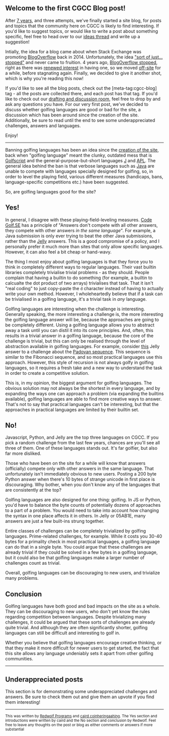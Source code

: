 ## Welcome to the first CGCC Blog post!

After [7 years](https://codegolf.meta.stackexchange.com/questions/1446/code-golf-blog-phase-1-raise-the-idea-on-the-meta-site), and three attempts, we've finally started a site blog, for posts and topics that the community here on CGCC is likely to find interesting. If you'd like to suggest topics, or would like to write a post about something specific, feel free to head over to our [ideas thread](https://codegolf.meta.stackexchange.com/questions/22070/what-should-we-write-about-on-our-blog) and write up a suggestion!

Intially, the idea for a blog came about when Stack Exchange was promoting [BlogOverflow](https://stackoverflow.blog/2011/06/23/blog-overflow/) back in 2014. Unfortunately, the idea ["sort of just... stopped"](https://chat.stackexchange.com/transcript/message/15461516#15461516) and never came to fruition. 4 years ago, [BlogOverflow stopped](https://meta.stackexchange.com/questions/291741/we-will-no-longer-be-hosting-blog-overflow), right as there was [renewed interest](https://chat.stackexchange.com/transcript/240?m=32929735#32929735) in having one, so we moved [off-site](https://medium.com/code-golf) for a while, before stagnating again. Finally, we decided to give it another shot, which is why you're reading this now!

If you'd like to see all the blog posts, check out the [meta-tag:cgcc-blog] tag - all the posts are collected there, and each post has that tag. If you'd like to check out our [drafting and discussion room](https://chat.stackexchange.com/rooms/123200/cgcc-blog-chat), feel free to drop by and ask any questions you have. For our very first post, we've decided to discuss whether golfing languages are good or bad for the site, a discussion which has been around since the creation of the site. Additionally, be sure to read until the end to see some underappreciated challenges, answers and languages.

Enjoy!

---

Banning golfing languages has been an idea since the [creation of the site], back when "golfing language" meant the clunky, outdated mess that is [Golfscript] and the general-purpose-but-short languages [J] and [APL]. The general idea behind the ban is that verbose languages such as [Java] are unable to compete with languages specially designed for golfing, so, in order to level the playing field, various different measures (handicaps, bans, language-specific competitions etc.) have been suggested.

So, are golfing languages good for the site?

## Yes!

In general, I disagree with these playing-field-leveling measures. [Code Golf.SE] has a principle of "Answers don't compete with all other answers, they compete with other answers *in the same language*". For example, a Java submission is only ever trying to beat the other Java submissions, rather than the [Jelly] answers. This is a good compromise of a policy, and I personally prefer it much more than sites that only allow specific languages. However, it can also feel a bit cheap or hand-wavy.

The thing I most enjoy about golfing languages is that they force you to think in completely different ways to regular languages. Their vast builtin libraries completely trivialise trivial problems - as they should. People complain that having a builtin to do something (for example, a builtin to calcualte the dot product of two arrays) trivialises that task. That it isn't "real coding" to just copy-paste the `ḋ` character instead of having to actually write your own method. However, I wholeheartedly believe that if a task can be trivialised in a golfing language, it's a trivial task in *any* language.

Golfing languages are interesting when the challenge is interesting. Generally speaking, the more interesting a challenge is, the more interesting the golfing language answer will be, because the approaches are going to be completely different. Using a golfing language allows you to abstract away a task until you can distil it into its core principles. And, often, this results in a trivial answer in a golfing language, because the core of the challenge is trivial, but this can only be realised through the level of abstraction available in golfing languages. For example, consider [this] Jelly answer to a challenge about the [Padovan sequence]. This sequence is similar to the Fibonacci sequence, and so most practical languages use this approach. However, this style of recursion is not always golfy in golfing languages, so it requires a fresh take and a new way to understand the task in order to create a competitive solution.

This is, in my opinion, the biggest argument for golfing languages. The obvious solution may not always be the shortest in every language, and by expanding the ways one can approach a problem (via expanding the builtins available), golfing languages are able to find more creative ways to answer. That's not to say that practical languages can't be interesting, but that the approaches in practical languages are limited by their builtin set.

## No!

Javascript, Python, and Jelly are the top three languages on CGCC. If you pick a random challenge from the last few years, chances are you'll see all three of them. One of these languages stands out. It's far golfier, but also far more disliked.

Those who have been on the site for a while will know that answers (officially) compete only with other answers in the same language. That unfortunately isn't immediately obvious to new users. Posting a 200 byte Python answer when there's 10 bytes of strange unicode in first place is discouraging. Why bother, when you don't know any of the languages that are consistently at the top?

Golfing languages are also designed for one thing: golfing. In JS or Python, you'd have to balance the byte counts of potentially dozens of approaches to a part of a problem. You would need to take into account how changing the syntax in one place affects it in others. In Jelly or 05AB1E, many answers are just a few built-ins strung together.

Entire classes of challenges can be completely trivialized by golfing languages. Prime-related challenges, for example. While it costs you 30-40 bytes for a primality check in most practical languages, a golfing language can do that in a single byte. You could argue that these challenges are already trivial if they could be solved in a few bytes in a golfing language, but it could also be that golfing languages make a larger number of challenges count as trivial.

Overall, golfing languages can be discouraging to new users, and trivialize many problems.

## Conclusion

Golfing languages have both good and bad impacts on the site as a whole. They can be discouraging to new users, who don't yet know the rules regarding competition between languages. Despite trivializing many challenges, it could be argued that these sorts of challenges are already quite trivial. And although they are often significantly shorter, golfing languages can still be difficult and interesting to golf in.

Whether you believe that golfing languages encourage creative thinking, or that they make it more difficult for newer users to get started, the fact that this site allows any language undeniably sets it apart from other golfing communities.

---

## Underappreciated posts

This section is for demonstrating some underappreciated challenges and answers. Be sure to check them out and give them an upvote if you find them interesting!

---

<sub>This was written by [Redwolf Programs](https://codegolf.stackexchange.com/users/79857/redwolf-programs) and [caird coinheringaahing](https://codegolf.stackexchange.com/users/66833/caird-coinheringaahing). The Yes section and introductions were written by caird and the No section and conclusion by Redwolf. Feel free to leave any thoughts on the post or blog as either comments or answers if more substantial</sub>

[creation of the site]: https://codegolf.meta.stackexchange.com/q/286/66833
[Golfscript]: http://www.golfscript.com/golfscript/
[J]: https://www.jsoftware.com/#/
[APL]: https://aplwiki.com/wiki/
[Java]: https://www.java.com/en/
[Code Golf.SE]: https://codegolf.stackexchange.com/
[Jelly]: https://github.com/DennisMitchell/jelly
[this]: https://codegolf.stackexchange.com/a/182825/66833
[Padovan sequence]: https://en.wikipedia.org/wiki/Padovan_sequence
